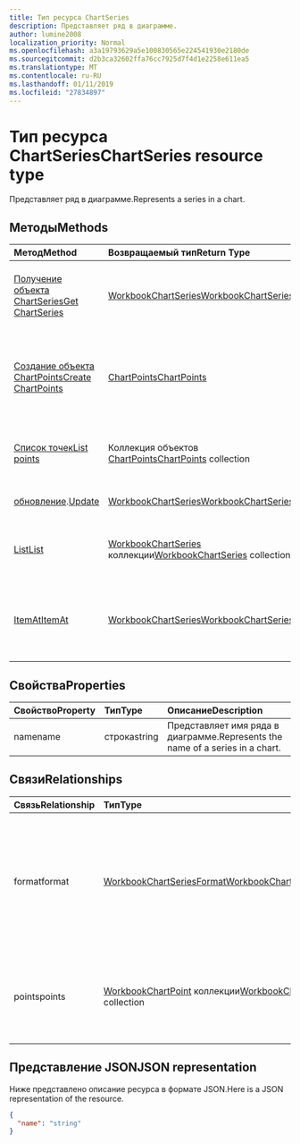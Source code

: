 ```yaml
---
title: Тип ресурса ChartSeries
description: Представляет ряд в диаграмме.
author: lumine2008
localization_priority: Normal
ms.openlocfilehash: a3a19793629a5e100830565e224541930e2180de
ms.sourcegitcommit: d2b3ca32602ffa76cc7925d7f4d1e2258e611ea5
ms.translationtype: MT
ms.contentlocale: ru-RU
ms.lasthandoff: 01/11/2019
ms.locfileid: "27834897"
---
```

# <a name="chartseries-resource-type"></a><span data-ttu-id="7f4f7-103">Тип ресурса ChartSeries</span><span class="sxs-lookup"><span data-stu-id="7f4f7-103">ChartSeries resource type</span></span>

<span data-ttu-id="7f4f7-104">Представляет ряд в диаграмме.</span><span class="sxs-lookup"><span data-stu-id="7f4f7-104">Represents a series in a chart.</span></span>


## <a name="methods"></a><span data-ttu-id="7f4f7-105">Методы</span><span class="sxs-lookup"><span data-stu-id="7f4f7-105">Methods</span></span>

| <span data-ttu-id="7f4f7-106">Метод</span><span class="sxs-lookup"><span data-stu-id="7f4f7-106">Method</span></span>           | <span data-ttu-id="7f4f7-107">Возвращаемый тип</span><span class="sxs-lookup"><span data-stu-id="7f4f7-107">Return Type</span></span>    |<span data-ttu-id="7f4f7-108">Описание</span><span class="sxs-lookup"><span data-stu-id="7f4f7-108">Description</span></span>|
|:---------------|:--------|:----------|
|[<span data-ttu-id="7f4f7-109">Получение объекта ChartSeries</span><span class="sxs-lookup"><span data-stu-id="7f4f7-109">Get ChartSeries</span></span>](../api/chartseries-get.md) | [<span data-ttu-id="7f4f7-110">WorkbookChartSeries</span><span class="sxs-lookup"><span data-stu-id="7f4f7-110">WorkbookChartSeries</span></span>](chartseries.md) |<span data-ttu-id="7f4f7-111">Чтение свойств и связей объекта chartSeries.</span><span class="sxs-lookup"><span data-stu-id="7f4f7-111">Read properties and relationships of chartSeries object.</span></span>|
|[<span data-ttu-id="7f4f7-112">Создание объекта ChartPoints</span><span class="sxs-lookup"><span data-stu-id="7f4f7-112">Create ChartPoints</span></span>](../api/chartseries-post-points.md) |[<span data-ttu-id="7f4f7-113">ChartPoints</span><span class="sxs-lookup"><span data-stu-id="7f4f7-113">ChartPoints</span></span>](chartpoint.md)| <span data-ttu-id="7f4f7-114">Создание объекта ChartPoints путем добавления в коллекцию точек.</span><span class="sxs-lookup"><span data-stu-id="7f4f7-114">Create a new ChartPoints by posting to the points collection.</span></span>|
|[<span data-ttu-id="7f4f7-115">Список точек</span><span class="sxs-lookup"><span data-stu-id="7f4f7-115">List points</span></span>](../api/chartseries-list-points.md) |<span data-ttu-id="7f4f7-116">Коллекция объектов [ChartPoints](chartpoint.md)</span><span class="sxs-lookup"><span data-stu-id="7f4f7-116">[ChartPoints](chartpoint.md) collection</span></span>| <span data-ttu-id="7f4f7-117">Получение коллекции объектов ChartPoints.</span><span class="sxs-lookup"><span data-stu-id="7f4f7-117">Get a ChartPoints object collection.</span></span>|
|<span data-ttu-id="7f4f7-118">[обновление](../api/chartseries-update.md).</span><span class="sxs-lookup"><span data-stu-id="7f4f7-118">[Update](../api/chartseries-update.md)</span></span> | [<span data-ttu-id="7f4f7-119">WorkbookChartSeries</span><span class="sxs-lookup"><span data-stu-id="7f4f7-119">WorkbookChartSeries</span></span>](chartseries.md) |<span data-ttu-id="7f4f7-120">Обновление объекта ChartSeries.</span><span class="sxs-lookup"><span data-stu-id="7f4f7-120">Update ChartSeries object.</span></span> |
|[<span data-ttu-id="7f4f7-121">List</span><span class="sxs-lookup"><span data-stu-id="7f4f7-121">List</span></span>](../api/chartseries-list.md) | <span data-ttu-id="7f4f7-122">[WorkbookChartSeries](chartseries.md) коллекции</span><span class="sxs-lookup"><span data-stu-id="7f4f7-122">[WorkbookChartSeries](chartseries.md) collection</span></span> |<span data-ttu-id="7f4f7-123">Получение коллекции объектов chartSeries.</span><span class="sxs-lookup"><span data-stu-id="7f4f7-123">Get chartSeries object collection.</span></span> |
|[<span data-ttu-id="7f4f7-124">ItemAt</span><span class="sxs-lookup"><span data-stu-id="7f4f7-124">ItemAt</span></span>](../api/chartseriescollection-itemat.md)|[<span data-ttu-id="7f4f7-125">WorkbookChartSeries</span><span class="sxs-lookup"><span data-stu-id="7f4f7-125">WorkbookChartSeries</span></span>](chartseries.md)|<span data-ttu-id="7f4f7-126">Возвращает ряд на основании сведений о его позиции в коллекции.</span><span class="sxs-lookup"><span data-stu-id="7f4f7-126">Retrieves a series based on its position in the collection</span></span>|

## <a name="properties"></a><span data-ttu-id="7f4f7-127">Свойства</span><span class="sxs-lookup"><span data-stu-id="7f4f7-127">Properties</span></span>
| <span data-ttu-id="7f4f7-128">Свойство</span><span class="sxs-lookup"><span data-stu-id="7f4f7-128">Property</span></span>     | <span data-ttu-id="7f4f7-129">Тип</span><span class="sxs-lookup"><span data-stu-id="7f4f7-129">Type</span></span>   |<span data-ttu-id="7f4f7-130">Описание</span><span class="sxs-lookup"><span data-stu-id="7f4f7-130">Description</span></span>|
|:---------------|:--------|:----------|
|<span data-ttu-id="7f4f7-131">name</span><span class="sxs-lookup"><span data-stu-id="7f4f7-131">name</span></span>|<span data-ttu-id="7f4f7-132">строка</span><span class="sxs-lookup"><span data-stu-id="7f4f7-132">string</span></span>|<span data-ttu-id="7f4f7-133">Представляет имя ряда в диаграмме.</span><span class="sxs-lookup"><span data-stu-id="7f4f7-133">Represents the name of a series in a chart.</span></span>|

## <a name="relationships"></a><span data-ttu-id="7f4f7-134">Связи</span><span class="sxs-lookup"><span data-stu-id="7f4f7-134">Relationships</span></span>
| <span data-ttu-id="7f4f7-135">Связь</span><span class="sxs-lookup"><span data-stu-id="7f4f7-135">Relationship</span></span> | <span data-ttu-id="7f4f7-136">Тип</span><span class="sxs-lookup"><span data-stu-id="7f4f7-136">Type</span></span>   |<span data-ttu-id="7f4f7-137">Описание</span><span class="sxs-lookup"><span data-stu-id="7f4f7-137">Description</span></span>|
|:---------------|:--------|:----------|
|<span data-ttu-id="7f4f7-138">format</span><span class="sxs-lookup"><span data-stu-id="7f4f7-138">format</span></span>|[<span data-ttu-id="7f4f7-139">WorkbookChartSeriesFormat</span><span class="sxs-lookup"><span data-stu-id="7f4f7-139">WorkbookChartSeriesFormat</span></span>](chartseriesformat.md)|<span data-ttu-id="7f4f7-p101">Представляет форматирование ряда диаграммы, включая формат заливки и линий. Только для чтения.</span><span class="sxs-lookup"><span data-stu-id="7f4f7-p101">Represents the formatting of a chart series, which includes fill and line formatting. Read-only.</span></span>|
|<span data-ttu-id="7f4f7-142">points</span><span class="sxs-lookup"><span data-stu-id="7f4f7-142">points</span></span>|<span data-ttu-id="7f4f7-143">[WorkbookChartPoint](chartpoint.md) коллекции</span><span class="sxs-lookup"><span data-stu-id="7f4f7-143">[WorkbookChartPoint](chartpoint.md) collection</span></span>|<span data-ttu-id="7f4f7-p102">Представляет коллекцию всех точек в ряду. Только для чтения.</span><span class="sxs-lookup"><span data-stu-id="7f4f7-p102">Represents a collection of all points in the series. Read-only.</span></span>|

## <a name="json-representation"></a><span data-ttu-id="7f4f7-146">Представление JSON</span><span class="sxs-lookup"><span data-stu-id="7f4f7-146">JSON representation</span></span>

<span data-ttu-id="7f4f7-147">Ниже представлено описание ресурса в формате JSON.</span><span class="sxs-lookup"><span data-stu-id="7f4f7-147">Here is a JSON representation of the resource.</span></span>

<!-- {
  "blockType": "resource",
  "baseType": "microsoft.graph.entity",
  "optionalProperties": [

  ],
  "@odata.type": "microsoft.graph.workbookChartSeries"
}-->

```json
{
  "name": "string"
}

```

<!-- uuid: 8fcb5dbc-d5aa-4681-8e31-b001d5168d79
2015-10-25 14:57:30 UTC -->
<!-- {
  "type": "#page.annotation",
  "description": "ChartSeries resource",
  "keywords": "",
  "section": "documentation",
  "tocPath": ""
}-->
